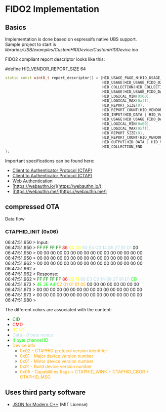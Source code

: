 # FIDO2 Implementation


## Basics

Implementation is done based on espressifs native UBS support. \
Sample project to start is _libraries/USB/examples/CustomHIDDevice/CustomHIDDevice.ino_

FIDO2 compliant report descriptor looks like this:

#define HID_VENDOR_REPORT_SIZE 64

```cpp
static const uint8_t report_descriptor[] = {HID_USAGE_PAGE_N(HID_USAGE_PAGE_FIDO, 2),
                                            HID_USAGE(HID_USAGE_FIDO_U2FHID),
                                            HID_COLLECTION(HID_COLLECTION_APPLICATION),
                                            HID_USAGE(HID_USAGE_FIDO_DATA_IN), /* Input */
                                            HID_LOGICAL_MIN(0x00),
                                            HID_LOGICAL_MAX(0xff),
                                            HID_REPORT_SIZE(8),
                                            HID_REPORT_COUNT(HID_VENDOR_REPORT_SIZE),
                                            HID_INPUT(HID_DATA | HID_VARIABLE | HID_ABSOLUTE),
                                            HID_USAGE(HID_USAGE_FIDO_DATA_OUT), /* Output */
                                            HID_LOGICAL_MIN(0x00),
                                            HID_LOGICAL_MAX(0xff),
                                            HID_REPORT_SIZE(8),
                                            HID_REPORT_COUNT(HID_VENDOR_REPORT_SIZE),
                                            HID_OUTPUT(HID_DATA | HID_VARIABLE | HID_ABSOLUTE),
                                            HID_COLLECTION_END
};
```

Important specifications can be found here:
* [Client to Authenticator Protocol (CTAP)](https://fidoalliance.org/specs/fido-v2.0-ps-20190130/fido-client-to-authenticator-protocol-v2.0-ps-20190130.html)
* [Client to Authenticator Protocol (CTAP)](https://fidoalliance.org/specs/fido-v2.1-ps-20210615/fido-client-to-authenticator-protocol-v2.1-ps-errata-20220621.html)
* [Web Authentication](https://www.w3.org/TR/webauthn-1/#conforming-all-classes)
* [https://webauthn.io/](https://webauthn.io/)
* [https://webauthn.me/](https://webauthn.me/)

## compressed OTA

Data flow

### CTAPHID_INIT (0x06) 


06:47:51.950 > Input: \
06:47:51.950 > <span style="color:green">FF FF FF FF</span> <span style="color:red">86</span> <span style="color:yellow">00 08</span> <span style="color:lightblue">60 E3 C0 14 89 27 91 D1</span> 00 \
06:47:51.950 > 00 00 00 00 00 00 00 00 00 00 00 00 00 00 00 00 \
06:47:51.950 > 00 00 00 00 00 00 00 00 00 00 00 00 00 00 00 00 \
06:47:51.962 > 00 00 00 00 00 00 00 00 00 00 00 00 00 00 00 00 \
06:47:51.962 > \
06:47:51.962 > Response: \
06:47:51.962 > <span style="color:green">FF FF FF FF</span> <span style="color:red">86</span> <span style="color:yellow">00 11</span> <span style="color:lightblue">60 E3 C0 14 89 27 91 D1</span> <span style="color:lime">CB</span> \
06:47:51.973 > <span style="color:lime">4E 3E A4</span> <span style="color:orange">02 01 01 01 05</span> 00 00 00 00 00 00 00 00 \
06:47:51.973 > 00 00 00 00 00 00 00 00 00 00 00 00 00 00 00 00 \
06:47:51.973 > 00 00 00 00 00 00 00 00 00 00 00 00 00 00 00 00 \
06:47:51.980 > 

The different colors are associated with the content:
* <span style="color:green">CID </span>
* <span style="color:red">CMD </span>
* <span style="color:yellow">BCNT </span>
* <span style="color:lightblue">Data - 8 byte nonce</span>
* <span style="color:lime">4 byte channel ID</span>
* <span style="color:orange">Device info</span>
    * <span style="color:orange">0x02 - CTAPHID protocol version identifier</span>
    * <span style="color:orange">0x01 - Major device version number</span>
    * <span style="color:orange">0x01 - Minor device version number</span>
    * <span style="color:orange">0x01 - Build device version number</span>
    * <span style="color:orange">0x05 - Capabilities flags = CTAPHID_WINK + CTAPHID_CBOR + CTAPHID_MSG</span>

## Uses third party software

* [JSON for Modern C++](https://github.com/nlohmann/json) (MIT License)

